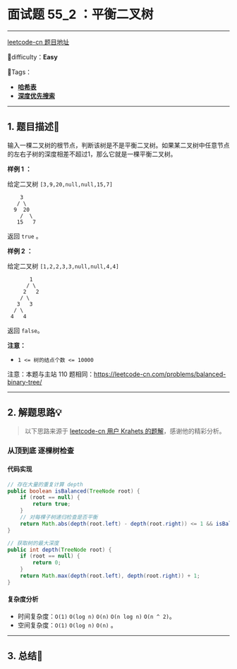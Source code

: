 # 面试题 55_2 ：平衡二叉树

---

[leetcode-cn 题目地址](https://leetcode-cn.com/problems/ping-heng-er-cha-shu-lcof/)

📗difficulty：**Easy**	

🎯Tags：

+ **[哈希表](https://leetcode-cn.com/tag/hash-table/)** 
+ **[深度优先搜索](https://leetcode-cn.com/tag/depth-first-search/)**



---

## 1. 题目描述📃

输入一棵二叉树的根节点，判断该树是不是平衡二叉树。如果某二叉树中任意节点的左右子树的深度相差不超过1，那么它就是一棵平衡二叉树。



**样例 1 ：**

给定二叉树 `[3,9,20,null,null,15,7]`

```
 	3
   / \
  9  20
    /  \
   15   7
```

返回 `true` 。



**样例 2 ：**

给定二叉树 `[1,2,2,3,3,null,null,4,4]`

```
 	   1
      / \
     2   2
    / \
   3   3
  / \
 4   4
```

返回 `false`。



**注意：**

+ `1 <= 树的结点个数 <= 10000`



注意：本题与主站 110 题相同：https://leetcode-cn.com/problems/balanced-binary-tree/

---

## 2. 解题思路💡

> 以下思路来源于 [leetcode-cn 用户 Krahets 的题解](https://leetcode-cn.com/problems/ping-heng-er-cha-shu-lcof/solution/mian-shi-ti-55-ii-ping-heng-er-cha-shu-cong-di-zhi/)，感谢他的精彩分析。

### 从顶到底 逐棵树检查





#### 代码实现

```java
// 存在大量的重复计算 depth
public boolean isBalanced(TreeNode root) {
    if (root == null) {
        return true;
    }
    // 对每棵子树递归检查是否平衡
    return Math.abs(depth(root.left) - depth(root.right)) <= 1 && isBalanced(root.left) && isBalanced(root.right);
}

// 获取树的最大深度
public int depth(TreeNode root) {
    if (root == null) {
        return 0;
    }
    return Math.max(depth(root.left), depth(root.right)) + 1;
}
```





#### 复杂度分析

+ 时间复杂度：`O(1)`    `O(log n)`      `O(n)`      `O(n log n)`  `O(n ^ 2)`。
+ 空间复杂度：`O(1)`    `O(log n)`     `O(n)` 。





---

## 3. 总结🎯


